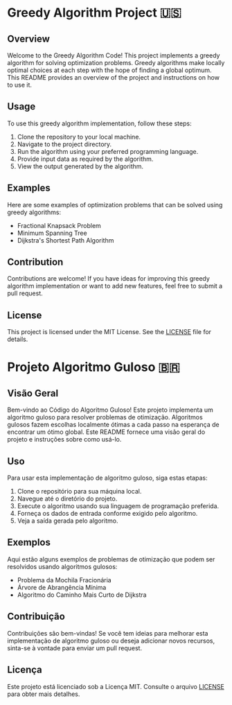 # Greedy Algorithm Project 🇺🇸

## Overview

Welcome to the Greedy Algorithm Code! This project implements a greedy algorithm for solving optimization problems. Greedy algorithms make locally optimal choices at each step with the hope of finding a global optimum. This README provides an overview of the project and instructions on how to use it.

## Usage

To use this greedy algorithm implementation, follow these steps:

1. Clone the repository to your local machine.
2. Navigate to the project directory.
3. Run the algorithm using your preferred programming language.
4. Provide input data as required by the algorithm.
5. View the output generated by the algorithm.

## Examples

Here are some examples of optimization problems that can be solved using greedy algorithms:

- Fractional Knapsack Problem
- Minimum Spanning Tree
- Dijkstra's Shortest Path Algorithm

## Contribution

Contributions are welcome! If you have ideas for improving this greedy algorithm implementation or want to add new features, feel free to submit a pull request.

## License

This project is licensed under the MIT License. See the [LICENSE](./LICENSE) file for details.



# Projeto Algoritmo Guloso 🇧🇷

## Visão Geral

Bem-vindo ao Código do Algoritmo Guloso! Este projeto implementa um algoritmo guloso para resolver problemas de otimização. Algoritmos gulosos fazem escolhas localmente ótimas a cada passo na esperança de encontrar um ótimo global. Este README fornece uma visão geral do projeto e instruções sobre como usá-lo.

## Uso

Para usar esta implementação de algoritmo guloso, siga estas etapas:

1. Clone o repositório para sua máquina local.
2. Navegue até o diretório do projeto.
3. Execute o algoritmo usando sua linguagem de programação preferida.
4. Forneça os dados de entrada conforme exigido pelo algoritmo.
5. Veja a saída gerada pelo algoritmo.

## Exemplos

Aqui estão alguns exemplos de problemas de otimização que podem ser resolvidos usando algoritmos gulosos:

- Problema da Mochila Fracionária
- Árvore de Abrangência Mínima
- Algoritmo do Caminho Mais Curto de Dijkstra

## Contribuição

Contribuições são bem-vindas! Se você tem ideias para melhorar esta implementação de algoritmo guloso ou deseja adicionar novos recursos, sinta-se à vontade para enviar um pull request.

## Licença

Este projeto está licenciado sob a Licença MIT. Consulte o arquivo [LICENSE](./LICENSE) para obter mais detalhes.
